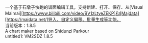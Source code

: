 一个基于石墩子快跑的谱面编辑工具，支持新建、打开、保存、从[Visual Maimai][https://www.bilibili.com/video/BV1zLtveZEKP]和[Majdata][https://majdata.net/]导入、自定义偏移、批量生成等功能。<br>
当前版本：1.8.5<br>
A chart maker based on Shidunzi Parkour<br>
untitled1: VM2SDZ 1.8.5
